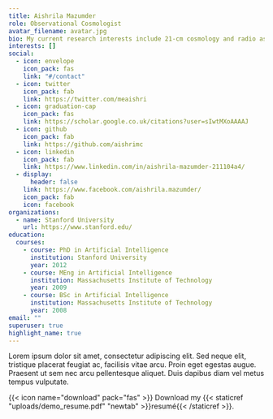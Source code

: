 ```yaml
---
title: Aishrila Mazumder
role: Observational Cosmologist
avatar_filename: avatar.jpg
bio: My current research interests include 21-cm cosmology and radio astronomy.
interests: []
social:
  - icon: envelope
    icon_pack: fas
    link: "#/contact"
  - icon: twitter
    icon_pack: fab
    link: https://twitter.com/meaishri
  - icon: graduation-cap
    icon_pack: fas
    link: https://scholar.google.co.uk/citations?user=sIwtMXoAAAAJ
  - icon: github
    icon_pack: fab
    link: https://github.com/aishrimc
  - icon: linkedin
    icon_pack: fab
    link: https://www.linkedin.com/in/aishrila-mazumder-211104a4/
  - display:
      header: false
    link: https://www.facebook.com/aishrila.mazumder/
    icon_pack: fab
    icon: facebook
organizations:
  - name: Stanford University
    url: https://www.stanford.edu/
education:
  courses:
    - course: PhD in Artificial Intelligence
      institution: Stanford University
      year: 2012
    - course: MEng in Artificial Intelligence
      institution: Massachusetts Institute of Technology
      year: 2009
    - course: BSc in Artificial Intelligence
      institution: Massachusetts Institute of Technology
      year: 2008
email: ""
superuser: true
highlight_name: true
---
```

Lorem ipsum dolor sit amet, consectetur adipiscing elit. Sed neque elit, tristique placerat feugiat ac, facilisis vitae arcu. Proin eget egestas augue. Praesent ut sem nec arcu pellentesque aliquet. Duis dapibus diam vel metus tempus vulputate.

{{< icon name="download" pack="fas" >}} Download my {{< staticref "uploads/demo_resume.pdf" "newtab" >}}resumé{{< /staticref >}}.